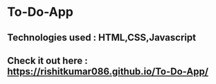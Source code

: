 # To-Do-App
## Technologies used : HTML,CSS,Javascript
## Check it out here : https://rishitkumar086.github.io/To-Do-App/
